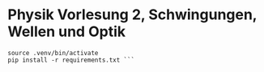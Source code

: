 # Physik Vorlesung 2, Schwingungen, Wellen und Optik
```python3.10 -m venv .venv
source .venv/bin/activate
pip install -r requirements.txt ```